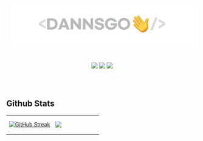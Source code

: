 <div>
  
  <br/><br/>
  <a href="https://portfolio.dannsgo.com" target="_blank"><img src="https://github.com/dannsgo/dannsgo/blob/main/readme-img.webp"/></a>
  <br/><br/><br/>
  
</div>  


<div align="center">  
  
  <a href="https://dannsgo.github.io" target="_blank"><img src="https://img.shields.io/badge/GithubBlog-grey?style=for-the-badge&logo=github"/></a>
  <a href="https://mail.google.com/mail/?view=cm&amp;fs=1&amp;to=dannsgo@gmail.com" target="_blank"><img src="https://img.shields.io/badge/dannsgo@gmail.com-red?style=for-the-badge&logo=Gmail&logoColor=white"/></a>
  <a href="https://mail.google.com/mail/?view=cm&amp;fs=1&amp;to=dannsgo@naver.com" target="_blank"><img src="https://img.shields.io/badge/dannsgo@naver.com-mediumseagreen?style=for-the-badge&logo=naver&logoColor=white"/></a>
  
  <br/><br/>
  
</div>


## Github Stats  
<table align="center"><tr><td align="top" width="50%">

[![GitHub Streak](http://github-readme-streak-stats.herokuapp.com?user=dannsgo&theme=graywhite&hide_border=true&date_format=%5BY.%5Dn.j)](https://git.io/streak-stats)

  </td><td align="top" width="50%">

  <img src="https://github-readme-stats.vercel.app/api/top-langs/?username=dannsgo&hide_border=true&layout=compact" align="right" style="width: 100%" />

</td></tr></table>  

<br/>  


